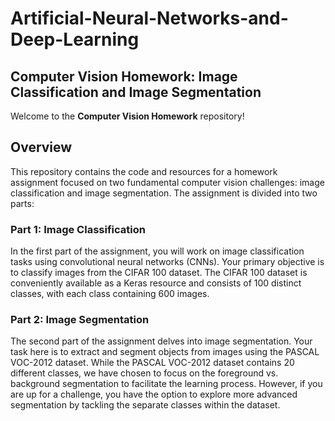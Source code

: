 # Artificial-Neural-Networks-and-Deep-Learning

## Computer Vision Homework: Image Classification and Image Segmentation

Welcome to the **Computer Vision Homework** repository!

## Overview

This repository contains the code and resources for a homework assignment focused on two fundamental computer vision challenges: image classification and image segmentation. The assignment is divided into two parts:

### Part 1: Image Classification

In the first part of the assignment, you will work on image classification tasks using convolutional neural networks (CNNs). Your primary objective is to classify images from the CIFAR 100 dataset. The CIFAR 100 dataset is conveniently available as a Keras resource and consists of 100 distinct classes, with each class containing 600 images.

### Part 2: Image Segmentation

The second part of the assignment delves into image segmentation. Your task here is to extract and segment objects from images using the PASCAL VOC-2012 dataset. While the PASCAL VOC-2012 dataset contains 20 different classes, we have chosen to focus on the foreground vs. background segmentation to facilitate the learning process. However, if you are up for a challenge, you have the option to explore more advanced segmentation by tackling the separate classes within the dataset.
